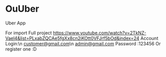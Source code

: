 # OuUber
Uber App

For import Full project
https://www.youtube.com/watch?v=2TkNZ-Vael4&list=PLxabZQCAe5fgXx8cn2iKOtt0VFJrf5bOd&index=24
Account Login:\n
customer@gmail.com\n 
admin@gmail.com 
Password :123456
Or register one :D

